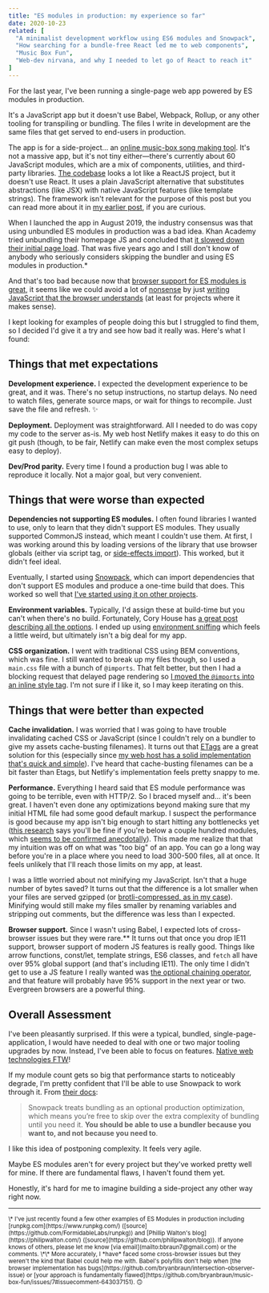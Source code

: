 ```yaml
---
title: "ES modules in production: my experience so far"
date: 2020-10-23
related: [
  "A minimalist development workflow using ES6 modules and Snowpack",
  "How searching for a bundle-free React led me to web components",
  "Music Box Fun",
  "Web-dev nirvana, and why I needed to let go of React to reach it"
]
---
```



For the last year, I've been running a single-page web app powered by ES modules in production.

It's a JavaScript app but it doesn't use Babel, Webpack, Rollup, or any other tooling for transpiling or bundling. The files I write in development are the same files that get served to end-users in production.

The app is for a side-project... an [online music-box song making tool](https://musicboxfun.com/). It's not a massive app, but it's not tiny either—there's currently about 60 JavaScript modules, which are a mix of components, utilities, and third-party libraries. [The codebase](https://github.com/bryanbraun/music-box-fun/tree/master/site) looks a lot like a ReactJS project, but it doesn't use React. It uses a plain JavaScript alternative that substitutes abstractions (like JSX) with native JavaScript features (like template strings). The framework isn't relevant for the purpose of this post but you can read more about it in [my earlier post](https://www.bryanbraun.com/2019/09/11/web-dev-nirvana-and-why-I-needed-to-let-go-of-reactjs-to-reach-it/), if you are curious.

When I launched the app in August 2019, the industry consensus was that using unbundled ES modules in production was a bad idea. Khan Academy tried unbundling their homepage JS and concluded that [it slowed down their initial page load](https://blog.khanacademy.org/forgo-js-packaging-not-so-fast/). That was five years ago and I still don't know of anybody who seriously considers skipping the bundler and using ES modules in production.*

And that's too bad because now that [browser support for ES modules is great](https://caniuse.com/es6-module), it seems like we could avoid a lot of [nonsense](https://www.bryanbraun.com/2019/04/16/nonsense/) by just [writing JavaScript that the browser understands](https://twitter.com/BryanEBraun/status/1295171120459546624) (at least for projects where it makes sense).

I kept looking for examples of people doing this but I struggled to find them, so I decided I'd give it a try and see how bad it really was. Here's what I found:

## Things that met expectations

**Development experience.** I expected the development experience to be great, and it was. There's no setup instructions, no startup delays. No need to watch files, generate source maps, or wait for things to recompile. Just save the file and refresh. ✨

**Deployment.** Deployment was straightforward. All I needed to do was copy my code to the server as-is. My web host Netlify makes it easy to do this on git push (though, to be fair, Netlify can make even the most complex setups easy to deploy).

**Dev/Prod parity.** Every time I found a production bug I was able to reproduce it locally. Not a major goal, but very convenient.

## Things that were worse than expected

**Dependencies not supporting ES modules.**
I often found libraries I wanted to use, only to learn that they didn't support ES modules. They usually supported CommonJS instead, which meant I couldn't use them. At first, I was working around this by loading versions of the library that use browser globals (either via script tag, or [side-effects import](https://stackoverflow.com/q/41127479/1154642)). This worked, but it didn't feel ideal.

Eventually, I started using [Snowpack](https://www.snowpack.dev/), which can import dependencies that don't support ES modules and produce a one-time build that does. This worked so well that [I've started using it on other projects](https://github.com/sparkbox/bouncy-ball/pull/104).

**Environment variables.** Typically, I'd assign these at build-time but you can't when there's no build. Fortunately, Cory House has [a great post describing all the options](https://www.freecodecamp.org/news/environment-settings-in-javascript-apps-c5f9744282b6/). I ended up using [environment sniffing](https://www.freecodecamp.org/news/environment-settings-in-javascript-apps-c5f9744282b6/#option-6-environment-sniffing) which feels a little weird, but ultimately isn't a big deal for my app.

**CSS organization.** I went with traditional CSS using BEM conventions, which was fine. I still wanted to break up my files though, so I used a `main.css` file with a bunch of `@imports`. That felt better, but then I had a blocking request that delayed page rendering so [I moved the `@imports` into an inline style tag](https://github.com/bryanbraun/music-box-fun/commit/dc2cc62c58ae61d972c124a433ca00d9aac304a2). I'm not sure if I like it, so I may keep iterating on this.

## Things that were better than expected

**Cache invalidation.** I was worried that I was going to have trouble invalidating cached CSS or JavaScript (since I couldn't rely on a bundler to give my assets cache-busting filenames). It turns out that [ETags](https://developer.mozilla.org/en-US/docs/Web/HTTP/Headers/ETag) are a great solution for this (especially since [my web host has a solid implementation that's quick and simple](https://www.netlify.com/blog/2017/02/23/better-living-through-caching/)). I've heard that cache-busting filenames can be a bit faster than Etags, but Netlify's implementation feels pretty snappy to me.

**Performance.**
Everything I heard said that ES module performance was going to be terrible, even with HTTP/2. So I braced myself and... it's been great. I haven't even done any optimizations beyond making sure that my initial HTML file had some good default markup. I suspect the performance is good because my app isn't big enough to start hitting any bottlenecks yet ([this research](https://v8.dev/features/modules#performance) says you'll be fine if you're below a couple hundred modules, which [seems to be confirmed anecdotally](https://twitter.com/lukejacksonn/status/1318158374878457857)). This made me realize that that my intuition was off on what was "too big" of an app. You can go a long way before you're in a place where you need to load 300-500 files, all at once. It feels unlikely that I'll reach those limits on my app, at least.

I was a little worried about not minifying my JavaScript. Isn't that a huge number of bytes saved? It turns out that the difference is a lot smaller when your files are served gzipped (or [brotli-compressed, as in my case](https://www.netlify.com/blog/2020/05/20/gain-instant-performance-boosts-as-brotli-comes-to-netlify-edge/)). Minifying would still make my files smaller by renaming variables and stripping out comments, but the difference was less than I expected.

**Browser support.** Since I wasn't using Babel, I expected lots of cross-browser issues but they were rare.** It turns out that once you drop IE11 support, browser support of modern JS features is really good. Things like arrow functions, const/let, template strings, ES6 classes, and `fetch` all have over 95% global support (and that's including IE11). The only time I didn't get to use a JS feature I really wanted was [the optional chaining operator](https://developer.mozilla.org/en-US/docs/Web/JavaScript/Reference/Operators/Optional_chaining), and that feature will probably have 95% support in the next year or two. Evergreen browsers are a powerful thing.

## Overall Assessment

I've been pleasantly surprised. If this were a typical, bundled, single-page-application, I would have needed to deal with one or two major tooling upgrades by now. Instead, I've been able to focus on features. [Native web technologies FTW](https://blog.jim-nielsen.com/2020/cheating-entropy-with-native-web-tech/)!

If my module count gets so big that performance starts to noticeably degrade, I'm pretty confident that I'll be able to use Snowpack to work through it. From [their docs](https://www.snowpack.dev/#bundle-for-production):

> Snowpack treats bundling as an optional production optimization, which means you’re free to skip over the extra complexity of bundling until you need it. **You should be able to use a bundler because you want to, and not because you need to**.

I like this idea of postponing complexity. It feels very agile.

Maybe ES modules aren't for every project but they've worked pretty well for mine. If there are fundamental flaws, I haven't found them yet.

Honestly, it's hard for me to imagine building a side-project any other way right now.

***

<small>
\* I've just recently found a few other examples of ES Modules in production including [runpkg.com](https://www.runpkg.com/) ([source](https://github.com/FormidableLabs/runpkg)) and [Phillip Walton's blog](https://philipwalton.com/) ([source](https://github.com/philipwalton/blog)). If anyone knows of others, please let me know [via email](mailto:bbraun7@gmail.com) or the comments.
</small>

<small>
\*\* More accurately, I *have* faced some cross-browser issues but they weren't the kind that Babel could help me with. Babel's polyfills don't help when [the browser implementation has bugs](https://github.com/bryanbraun/intersection-observer-issue) or [your approach is fundamentally flawed](https://github.com/bryanbraun/music-box-fun/issues/7#issuecomment-643037151). 🙃
</small>

<style>
  /*
    A tiny font-size hack, just for this page, to prevent an orphaned word in the post title.
    I FEEL BAD ABOUT IT OK?!?
  */
  .article-title {
    font-size: 1.96em;
  }
</style>

